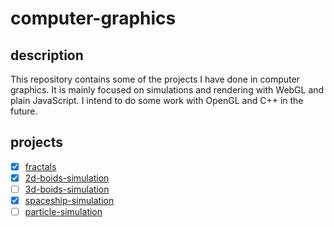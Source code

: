 # computer-graphics

## description

This repository contains some of the projects I have done in computer graphics. It is mainly focused on simulations and rendering with WebGL and plain JavaScript.
I intend to do some work with OpenGL and C++ in the future.

## projects

- [x] [fractals](./fractals)
- [x] [2d-boids-simulation](./2d-boids-simulation)
- [ ] [3d-boids-simulation](./3d-boids-simulation)
- [x] [spaceship-simulation](./spaceship-simulation)
- [ ] [particle-simulation](./particle-simulation)
